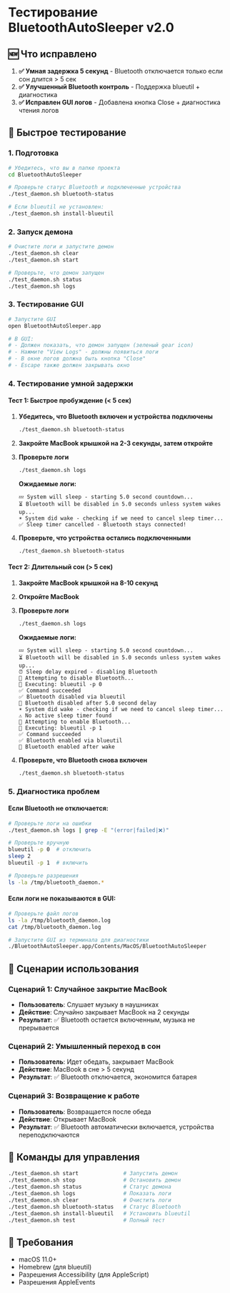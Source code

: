 # Тестирование BluetoothAutoSleeper v2.0

## 🆕 Что исправлено

1. **✅ Умная задержка 5 секунд** - Bluetooth отключается только если сон длится > 5 сек
2. **✅ Улучшенный Bluetooth контроль** - Поддержка blueutil + диагностика
3. **✅ Исправлен GUI логов** - Добавлена кнопка Close + диагностика чтения логов

## 🧪 Быстрое тестирование

### 1. Подготовка
```bash
# Убедитесь, что вы в папке проекта
cd BluetoothAutoSleeper

# Проверьте статус Bluetooth и подключенные устройства
./test_daemon.sh bluetooth-status

# Если blueutil не установлен:
./test_daemon.sh install-blueutil
```

### 2. Запуск демона
```bash
# Очистите логи и запустите демон
./test_daemon.sh clear
./test_daemon.sh start

# Проверьте, что демон запущен
./test_daemon.sh status
./test_daemon.sh logs
```

### 3. Тестирование GUI
```bash
# Запустите GUI
open BluetoothAutoSleeper.app

# В GUI:
# - Должен показать, что демон запущен (зеленый gear icon)
# - Нажмите "View Logs" - должны появиться логи
# - В окне логов должна быть кнопка "Close"
# - Escape также должен закрывать окно
```

### 4. Тестирование умной задержки

#### Тест 1: Быстрое пробуждение (< 5 сек)
1. **Убедитесь, что Bluetooth включен и устройства подключены**
   ```bash
   ./test_daemon.sh bluetooth-status
   ```

2. **Закройте MacBook крышкой на 2-3 секунды, затем откройте**

3. **Проверьте логи**
   ```bash
   ./test_daemon.sh logs
   ```
   
   **Ожидаемые логи:**
   ```
   💤 System will sleep - starting 5.0 second countdown...
   ⏳ Bluetooth will be disabled in 5.0 seconds unless system wakes up...
   ☀️ System did wake - checking if we need to cancel sleep timer...
   ✅ Sleep timer cancelled - Bluetooth stays connected!
   ```

4. **Проверьте, что устройства остались подключенными**
   ```bash
   ./test_daemon.sh bluetooth-status
   ```

#### Тест 2: Длительный сон (> 5 сек)
1. **Закройте MacBook крышкой на 8-10 секунд**

2. **Откройте MacBook**

3. **Проверьте логи**
   ```bash
   ./test_daemon.sh logs
   ```
   
   **Ожидаемые логи:**
   ```
   💤 System will sleep - starting 5.0 second countdown...
   ⏳ Bluetooth will be disabled in 5.0 seconds unless system wakes up...
   ⏰ Sleep delay expired - disabling Bluetooth
   🔄 Attempting to disable Bluetooth...
   🔧 Executing: blueutil -p 0
   ✅ Command succeeded
   ✅ Bluetooth disabled via blueutil
   🔵 Bluetooth disabled after 5.0 second delay
   ☀️ System did wake - checking if we need to cancel sleep timer...
   ⚠️ No active sleep timer found
   🔄 Attempting to enable Bluetooth...
   🔧 Executing: blueutil -p 1
   ✅ Command succeeded
   ✅ Bluetooth enabled via blueutil
   🔵 Bluetooth enabled after wake
   ```

4. **Проверьте, что Bluetooth снова включен**
   ```bash
   ./test_daemon.sh bluetooth-status
   ```

### 5. Диагностика проблем

#### Если Bluetooth не отключается:
```bash
# Проверьте логи на ошибки
./test_daemon.sh logs | grep -E "(error|failed|❌)"

# Проверьте вручную
blueutil -p 0  # отключить
sleep 2
blueutil -p 1  # включить

# Проверьте разрешения
ls -la /tmp/bluetooth_daemon.*
```

#### Если логи не показываются в GUI:
```bash
# Проверьте файл логов
ls -la /tmp/bluetooth_daemon.log
cat /tmp/bluetooth_daemon.log

# Запустите GUI из терминала для диагностики
./BluetoothAutoSleeper.app/Contents/MacOS/BluetoothAutoSleeper
```

## 🎯 Сценарии использования

### Сценарий 1: Случайное закрытие MacBook
- **Пользователь**: Слушает музыку в наушниках
- **Действие**: Случайно закрывает MacBook на 2 секунды
- **Результат**: ✅ Bluetooth остается включенным, музыка не прерывается

### Сценарий 2: Умышленный переход в сон
- **Пользователь**: Идет обедать, закрывает MacBook
- **Действие**: MacBook в сне > 5 секунд
- **Результат**: ✅ Bluetooth отключается, экономится батарея

### Сценарий 3: Возвращение к работе
- **Пользователь**: Возвращается после обеда
- **Действие**: Открывает MacBook
- **Результат**: ✅ Bluetooth автоматически включается, устройства переподключаются

## 📝 Команды для управления

```bash
./test_daemon.sh start              # Запустить демон
./test_daemon.sh stop               # Остановить демон  
./test_daemon.sh status             # Статус демона
./test_daemon.sh logs               # Показать логи
./test_daemon.sh clear              # Очистить логи
./test_daemon.sh bluetooth-status   # Статус Bluetooth
./test_daemon.sh install-blueutil   # Установить blueutil
./test_daemon.sh test               # Полный тест
```

## 🔧 Требования

- macOS 11.0+
- Homebrew (для blueutil)
- Разрешения Accessibility (для AppleScript)
- Разрешения AppleEvents 